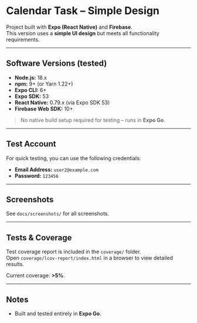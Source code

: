 # Calendar Task – Simple Design

Project built with **Expo (React Native)** and **Firebase**.  
This version uses a **simple UI design** but meets all functionality requirements.

---

## Software Versions (tested)

- **Node.js:** 18.x
- **npm:** 9+ (or Yarn 1.22+)
- **Expo CLI:** 6+
- **Expo SDK:** 53
- **React Native:** 0.79.x (via Expo SDK 53)
- **Firebase Web SDK:** 10+

> No native build setup required for testing – runs in **Expo Go**.

---

## Test Account

For quick testing, you can use the following credentials:

- **Email Address:** `user2@example.com`  
- **Password:** `123456`

---

## Screenshots

See `docs/screenshots/` for all screenshots.

---

## Tests & Coverage

Test coverage report is included in the `coverage/` folder.  
Open `coverage/lcov-report/index.html` in a browser to view detailed results.

Current coverage: **>5%**.

---

## Notes

- Built and tested entirely in **Expo Go**.
